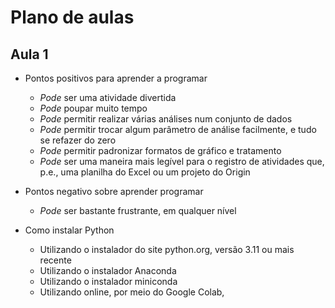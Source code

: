 # Plano de aulas

## Aula 1

* Pontos positivos para aprender a programar
  * *Pode* ser uma atividade divertida
  * *Pode* poupar muito tempo
  * *Pode* permitir realizar várias análises num conjunto de dados
  * *Pode* permitir trocar algum parâmetro de análise facilmente, e tudo se refazer do zero
  * *Pode* permitir padronizar formatos de gráfico e tratamento
  * *Pode* ser uma maneira mais legível para o registro de atividades que, p.e., uma planilha do Excel ou um projeto do Origin
* Pontos negativo sobre aprender programar
  * *Pode* ser bastante frustrante, em qualquer nível



* Como instalar Python
    * Utilizando o instalador do site python.org, versão 3.11 ou mais recente
    * Utilizando o instalador Anaconda
    * Utilizando o instalador miniconda
    * Utilizando online, por meio do Google Colab, 